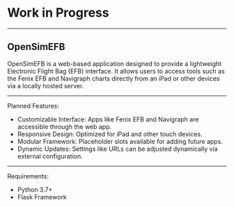 # Work in Progress

-----

## OpenSimEFB

OpenSimEFB is a web-based application designed to provide a lightweight Electronic Flight Bag (EFB) interface. It allows users to access tools such as the Fenix EFB and Navigraph charts directly from an iPad or other devices via a locally hosted server.

-------

Planned Features:

- Customizable Interface: Apps like Fenix EFB and Navigraph are accessible through the web app.
- Responsive Design: Optimized for iPad and other touch devices.
- Modular Framework: Placeholder slots available for adding future apps.
- Dynamic Updates: Settings like URLs can be adjusted dynamically via external configuration.

-----

Requirements:
- Python 3.7+
- Flask Framework

